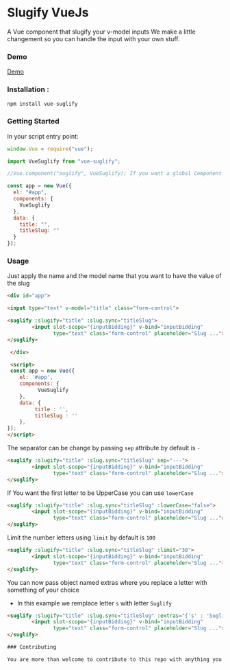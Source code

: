 # Slugify VueJs

A Vue component that slugify your v-model inputs We make a little changement so you can handle the input with your own stuff.

### Demo

<a href="http://devma.net/package/Suglify">Demo</a>

### Installation :

```javascript
npm install vue-suglify
```

### Getting Started

In your script entry point:

```javascript
window.Vue = require("vue");

import VueSuglify from "vue-suglify";

//Vue.component("suglify", VueSuglify); If you want a global Component

const app = new Vue({
  el: "#app",
  components: {
    VueSuglify
  },
  data: {
    title: "",
    titleSlug: ""
  }
});
```

### Usage

Just apply the name and the model name that you want to have the value of the slug

```html
<div id="app">

<input type="text" v-model="title" class="form-control">

<suglify :slugify="title" :slug.sync="titleSlug">
        <input slot-scope="{inputBidding}" v-bind="inputBidding"
               type="text" class="form-control" placeholder="Slug ...">
</suglify>

 </div>

 <script>
 const app = new Vue({
    el: '#app',
    components: {
          VueSuglify
    },
    data: {
         title : '',
         titleSlug : ''
    },
});
</script>
```

The separator can be change by passing `sep` attribute by default is `-`

```html
<suglify :slugify="title" :slug.sync="titleSlug" sep="---">
        <input slot-scope="{inputBidding}" v-bind="inputBidding"
               type="text" class="form-control" placeholder="Slug ...">
</suglify>
```

If You want the first letter to be UpperCase you can use `lowerCase`

```html
<suglify :slugify="title" :slug.sync="titleSlug" :lowerCase="false">
        <input slot-scope="{inputBidding}" v-bind="inputBidding"
               type="text" class="form-control" placeholder="Slug ...">
</suglify>
```

Limit the number letters using `limit` by default is `100`

```html
<suglify :slugify="title" :slug.sync="titleSlug" :limit="30">
        <input slot-scope="{inputBidding}" v-bind="inputBidding"
               type="text" class="form-control" placeholder="Slug ...">
</suglify>
```

You can now pass object named extras where you replace a letter with something of your choice

* In this example we remplace letter `s` with letter `Suglify`

```html
<suglify :slugify="title" :slug.sync="titleSlug" :extras="{'s' : 'Suglify'}">
        <input slot-scope="{inputBidding}" v-bind="inputBidding"
               type="text" class="form-control" placeholder="Slug ...">
</suglify>

### Contributing

You are more than welcome to contribute to this repo with anything you think is useful. fixes are more than welcome.
```
